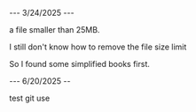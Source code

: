 

--- 3/24/2025 ---

a file smaller than 25MB.

I still don't know how to remove the file size limit

So I found some simplified books first.

--- 6/20/2025 --

test git use

